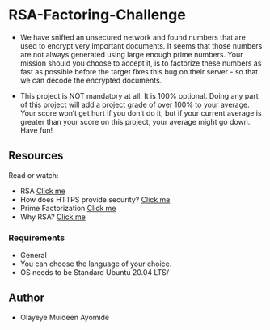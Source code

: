 # RSA-Factoring-Challenge
* We have sniffed an unsecured network and found numbers that are used to encrypt very important documents. It seems that those numbers are not always generated using large enough prime numbers. Your mission should you choose to accept it, is to factorize these numbers as fast as possible before the target fixes this bug on their server - so that we can decode the encrypted documents.

* This project is NOT mandatory at all. It is 100% optional. Doing any part of this project will add a project grade of over 100% to your average. Your score won’t get hurt if you don’t do it, but if your current average is greater than your score on this project, your average might go down. Have fun!

## Resources
Read or watch:

* RSA <a href="https://jaredatandi.hashnode.dev/rsa-factoring">Click me</a>
* How does HTTPS provide security? <a href="https://stackoverflow.com/questions/3968095/how-does-https-provide-security">Click me</a>
* Prime Factorization <a href="https://privacycanada.net/mathematics/prime-factorization">Click me</a>
* Why RSA? <a href="https://en.wikipedia.org/wiki/RSA_(cryptosystem%29">Click me</a>

### Requirements
* General
* You can choose the language of your choice.
* OS needs to be Standard Ubuntu 20.04 LTS/

## Author
* Olayeye Muideen Ayomide
